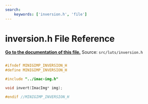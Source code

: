 ```yaml
---
search:
    keywords: ['inversion.h', 'file']
---
```


# inversion.h File Reference

**[Go to the documentation of this file.](inversion_8h.md)**
Source: `src/luts/inversion.h`

    
    
    
    
    
    
      
    
    
    
```cpp

#ifndef MINIGIMP_INVERSION_H
#define MINIGIMP_INVERSION_H

#include "../imac-img.h"

void invert(ImacImg* img);

#endif //MINIGIMP_INVERSION_H
```


    
  
